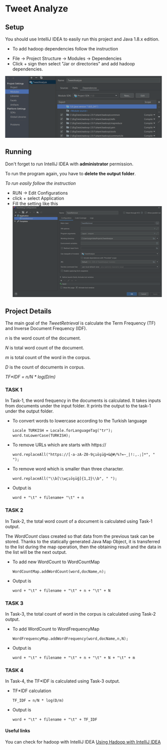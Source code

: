 # Tweet Analyze

##  Setup
You should use IntelliJ IDEA to easily run this project and Java 1.8.x edition.

- To add hadoop dependencies follow the instruction
* File -> Project Structure -> Modules -> Dependencies
* Click + sign then select "Jar or directories" and add hadoop dependencies.

![Image of Dependencies](images/setup.PNG)
## Running

Don't forget to run IntelliJ IDEA with **administrator** permission.

To run the program again, you have to **delete the output folder**.

_To run easily follow the instruction_

* RUN -> Edit Configurations
* click + select Application
* Fill the setting like this
![Image of Run Configuration](images/runSetting.PNG)

## Project Details

The main goal of the _TweetRetrieval_ is calculate the Term Frequency (TF) and Inverse Document Frequency (IDF).

_n_ is the word count of the document.

_N_ is total word count of the document.

_m_ is total count of the word in the corpus.

_D_ is the count of documents in corpus.

_TF*IDF = n/N * log(D/m)_
 
### TASK 1

In Task-1, the word frequency in the documents is calculated. It takes inputs from documents under the input folder. 
It prints the output to the task-1 under the output folder. 
    
   * To convert words to lowercase according to the Turkish language
     ```
     Locale TURKISH = Locale.forLanguageTag("tr");
     word.toLowerCase(TURKISH);
     ```
   * To remove URLs which are starts with https://
     ```
     word.replaceAll("https://[-a-zA-Z0-9çıöşüğ+&@#/%?=~_|!:,.;]*", " ");
     ```
   * To remove word which is smaller than three character.
     ```
     word.replaceAll("\\b[\\wçıöşüğ]{1,2}\\b", " ");
     ```
   * Output is
     ```
     word + "\t" + filename+ "\t" + n
     ```

### TASK 2
 
 In Task-2, the total word count of a document is calculated using Task-1 output.

The _WordCount_ class created so that data from the previous task can be stored. Thanks to the statically generated Java Map Object, it is transferred to the list during the map operation, then the obtaining result and the data in the list will be the next output.

   * To add new WordCount to WordCountMap
     ```
     WordCountMap.addWordCount(word,docName,n);
     ```
   * Output is
     ```
     word + "\t" + filename + "\t" + n + "\t" + N
     ```
### TASK 3
In Task-3, the total count of word in the corpus is calculated using Task-2 output. 
  
   * To add WordCount to WordFrequencyMap
     ```
     WordFrequencyMap.addWordFrequency(word,docName,n,N);
     ```
   * Output is
     ```
     word + "\t" + filename + "\t" + n + "\t" + N + "\t" + m
     ```
### TASK 4
In Task-4, the TF*IDF is calculated using Task-3 output. 

   * TF*IDF calculation
     ```
     TF_IDF = n/N * log(D/m)
     ```
   * Output is
     ```
     word + "\t" + filename + "\t" + TF_IDF
     ```
#### Useful links

You can check for hadoop with IntelliJ IDEA
[Using Hadoop with IntelliJ IDEA](https://intellij-support.jetbrains.com/hc/en-us/community/posts/206250189-Using-IntelliJ-to-develop-Hadoop-jobs)
